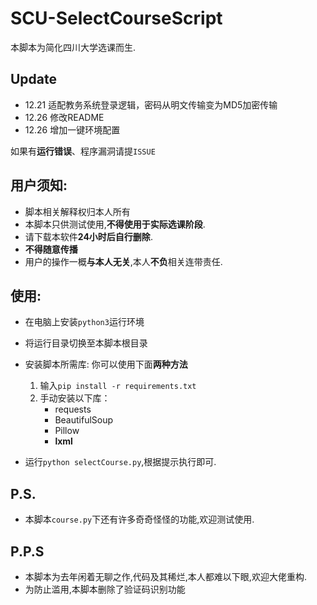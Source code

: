 # SCU-SelectCourseScript

本脚本为简化四川大学选课而生.

## Update

- 12.21 适配教务系统登录逻辑，密码从明文传输变为MD5加密传输
- 12.26 修改README
- 12.26 增加一键环境配置

如果有**运行错误**、程序漏洞请提`ISSUE`

## 用户须知:

- 脚本相关解释权归本人所有
- 本脚本只供测试使用,**不得使用于实际选课阶段**.
- 请下载本软件**24小时后自行删除**.
- **不得随意传播**
- 用户的操作一概**与本人无关**,本人**不负**相关连带责任.


## 使用:

- 在电脑上安装`python3`运行环境

- 将运行目录切换至本脚本根目录

- 安装脚本所需库:
    你可以使用下面**两种方法**

    1. 输入`pip install -r requirements.txt`
    2. 手动安装以下库：
        - requests
        - BeautifulSoup
        - Pillow
        - **lxml**

- 运行`python selectCourse.py`,根据提示执行即可.

## P.S. 

- 本脚本`course.py`下还有许多奇奇怪怪的功能,欢迎测试使用.

## P.P.S

- 本脚本为去年闲着无聊之作,代码及其稀烂,本人都难以下眼,欢迎大佬重构.
- 为防止滥用,本脚本删除了验证码识别功能
